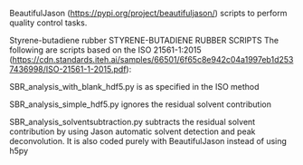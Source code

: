 BeautifulJason (https://pypi.org/project/beautifuljason/) scripts to perform quality control tasks.

Styrene-butadiene rubber
STYRENE-BUTADIENE RUBBER SCRIPTS
The following are scripts based on the ISO 21561-1:2015 (https://cdn.standards.iteh.ai/samples/66501/6f65c8e942c04a1997eb1d2537436998/ISO-21561-1-2015.pdf):

SBR_analysis_with_blank_hdf5.py is as specified in the ISO method

SBR_analysis_simple_hdf5.py ignores the residual solvent contribution

SBR_analysis_solventsubtraction.py subtracts the residual solvent contribution by using Jason automatic solvent detection and peak deconvolution. It is also coded purely with BeautifulJason instead of using h5py
